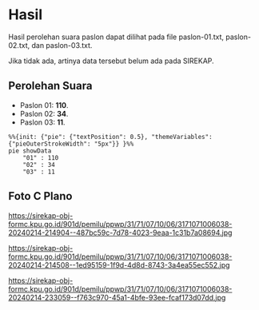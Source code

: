 # Hasil

Hasil perolehan suara paslon dapat dilihat pada file paslon-01.txt, paslon-02.txt, dan paslon-03.txt.

Jika tidak ada, artinya data tersebut belum ada pada SIREKAP.

## Perolehan Suara

 * Paslon 01: **110**.
 * Paslon 02: **34**.
 * Paslon 03: **11**.

```mermaid
%%{init: {"pie": {"textPosition": 0.5}, "themeVariables": {"pieOuterStrokeWidth": "5px"}} }%%
pie showData
    "01" : 110
    "02" : 34
    "03" : 11
```
## Foto C Plano

https://sirekap-obj-formc.kpu.go.id/901d/pemilu/ppwp/31/71/07/10/06/3171071006038-20240214-214904--487bc59c-7d78-4023-9eaa-1c31b7a08694.jpg

https://sirekap-obj-formc.kpu.go.id/901d/pemilu/ppwp/31/71/07/10/06/3171071006038-20240214-214508--1ed95159-1f9d-4d8d-8743-3a4ea55ec552.jpg

https://sirekap-obj-formc.kpu.go.id/901d/pemilu/ppwp/31/71/07/10/06/3171071006038-20240214-233059--f763c970-45a1-4bfe-93ee-fcaf173d07dd.jpg
